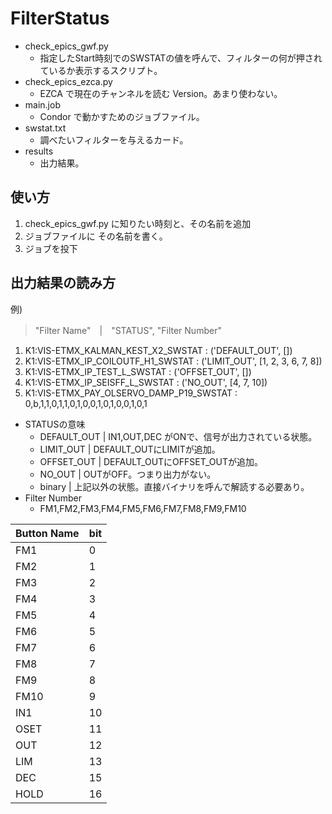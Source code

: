 # FilterStatus

* check\_epics\_gwf.py
	* 指定したStart時刻でのSWSTATの値を呼んで、フィルターの何が押されているか表示するスクリプト。
* check\_epics\_ezca.py
	* EZCA で現在のチャンネルを読む Version。あまり使わない。
* main.job
	* Condor で動かすためのジョブファイル。
* swstat.txt
	* 調べたいフィルターを与えるカード。
* results
	* 出力結果。

## 使い方
1. check\_epics\_gwf.py に知りたい時刻と、その名前を追加
2. ジョブファイルに	その名前を書く。
3. ジョブを投下

## 出力結果の読み方

例) 
> "Filter Name"　|　"STATUS", "Filter Number"

1. K1:VIS-ETMX\_KALMAN\_KEST\_X2\_SWSTAT                 : ('DEFAULT\_OUT', [])
2. K1:VIS-ETMX\_IP\_COILOUTF\_H1\_SWSTAT                 : ('LIMIT\_OUT', [1, 2, 3, 6, 7, 8])
3. K1:VIS-ETMX\_IP\_TEST\_L\_SWSTAT                      : ('OFFSET\_OUT', [])
4. K1:VIS-ETMX\_IP\_SEISFF\_L\_SWSTAT                    : ('NO\_OUT', [4, 7, 10])
5. K1:VIS-ETMX\_PAY\_OLSERVO\_DAMP\_P19\_SWSTAT          : 0,b,1,1,0,1,1,0,1,0,0,1,0,1,0,0,1,0,1


* STATUSの意味
	* DEFAULT\_OUT | IN1,OUT,DEC がONで、信号が出力されている状態。
	* LIMIT\_OUT | DEFAULT\_OUTにLIMITが追加。
	* OFFSET\_OUT | DEFAULT\_OUTにOFFSET\_OUTが追加。 
	* NO\_OUT | OUTがOFF。つまり出力がない。
	* binary | 上記以外の状態。直接バイナリを呼んで解読する必要あり。
* Filter Number
	* FM1,FM2,FM3,FM4,FM5,FM6,FM7,FM8,FM9,FM10


| Button Name | bit |
|---|---|
|FM1  |  0|
|FM2  |  1|
|FM3  |  2|
|FM4  |  3|
|FM5  |  4|
|FM6  |  5|
|FM7  |  6|
|FM8  |  7|
|FM9  |  8|
|FM10 |  9|
|IN1  | 10|
|OSET | 11|
|OUT  | 12|
|LIM  | 13|
|DEC  | 15|
|HOLD | 16|

